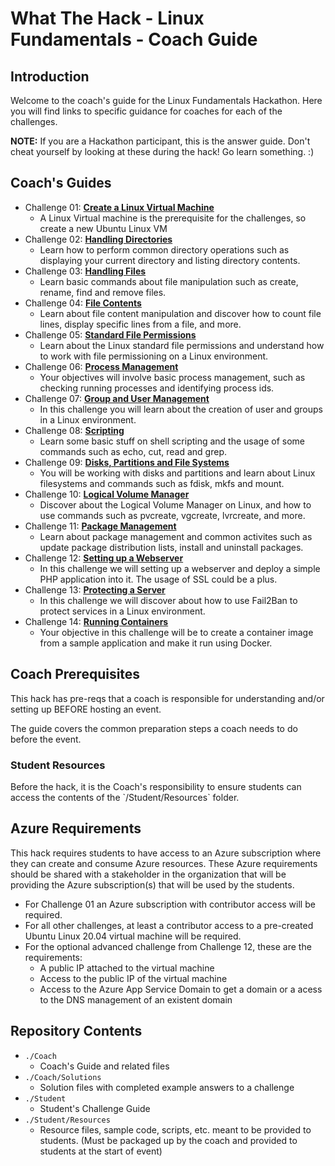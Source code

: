 # What The Hack - Linux Fundamentals - Coach Guide

## Introduction
Welcome to the coach's guide for the Linux Fundamentals Hackathon. Here you will find links to specific guidance for coaches for each of the challenges.

**NOTE:** If you are a Hackathon participant, this is the answer guide. Don't cheat yourself by looking at these during the hack! Go learn something. :)

## Coach's Guides
* Challenge 01: **[Create a Linux Virtual Machine](../Coach/Solution-01.md)**
	 - A Linux Virtual machine is the prerequisite for the challenges, so create a new Ubuntu Linux VM
* Challenge 02: **[Handling Directories](../Coach/Solution-02.md)**
	 - Learn how to perform common directory operations such as displaying your current directory and listing directory contents.
* Challenge 03: **[Handling Files](../Coach/Solution-03.md)**
	 - Learn basic commands about file manipulation such as create, rename, find and remove files.
* Challenge 04: **[File Contents](../Coach/Solution-04.md)**
	 - Learn about file content manipulation and discover how to count file lines, display specific lines from a file, and more.
* Challenge 05: **[Standard File Permissions](../Coach/Solution-05.md)**
	 - Learn about the Linux standard file permissions and understand how to work with file permissioning on a Linux environment.
* Challenge 06: **[Process Management](../Coach/Solution-06.md)**
	 - Your objectives will involve basic process management, such as checking running processes and identifying process ids. 
* Challenge 07: **[Group and User Management](../Coach/Solution-07.md)**
	 - In this challenge you will learn about the creation of user and groups in a Linux environment.
* Challenge 08: **[Scripting](../Coach/Solution-08.md)**
	 - Learn some basic stuff on shell scripting and the usage of some commands such as echo, cut, read and grep.
* Challenge 09: **[Disks, Partitions and File Systems](../Coach/Solution-09.md)**
	 - You will be working with disks and partitions and learn about Linux filesystems and commands such as fdisk, mkfs and mount.
* Challenge 10: **[Logical Volume Manager](../Coach/Solution-10.md)**
	 - Discover about the Logical Volume Manager on Linux, and how to use commands such as pvcreate, vgcreate, lvrcreate, and more.
* Challenge 11: **[Package Management](../Coach/Solution-11.md)**
	 - Learn about package management and common activites such as update package distribution lists, install and uninstall packages.
* Challenge 12: **[Setting up a Webserver](../Coach/Solution-12.md)**
	 - In this challenge we will setting up a webserver and deploy a simple PHP application into it. The usage of SSL could be a plus.
* Challenge 13: **[Protecting a Server](../Coach/Solution-13.md)**
	- In this challenge we will discover about how to use Fail2Ban to protect services in a Linux environment.
* Challenge 14: **[Running Containers](../Coach/Solution-14.md)**
	- Your objective in this challenge will be to create a container image from a sample application and make it run using Docker.

## Coach Prerequisites 

This hack has pre-reqs that a coach is responsible for understanding and/or setting up BEFORE hosting an event. 

The guide covers the common preparation steps a coach needs to do before the event.

### Student Resources

Before the hack, it is the Coach's responsibility to ensure students can access the contents of the \`/Student/Resources\` folder. 

## Azure Requirements

This hack requires students to have access to an Azure subscription where they can create and consume Azure resources. These Azure requirements should be shared with a stakeholder in the organization that will be providing the Azure subscription(s) that will be used by the students.

- For Challenge 01 an Azure subscription with contributor access will be required.
- For all other challenges, at least a contributor access to a pre-created Ubuntu Linux 20.04 virtual machine will be required.
- For the optional advanced challenge from Challenge 12, these are the requirements:
	- A public IP attached to the virtual machine
	- Access to the public IP of the virtual machine
	- Access to the Azure App Service Domain to get a domain or a acess to the DNS management of an existent domain

## Repository Contents

- `./Coach`
  - Coach's Guide and related files
- `./Coach/Solutions`
  - Solution files with completed example answers to a challenge
- `./Student`
  - Student's Challenge Guide
- `./Student/Resources`
  - Resource files, sample code, scripts, etc. meant to be provided to students. (Must be packaged up by the coach and provided to students at the start of event)


